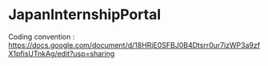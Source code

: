 # JapanInternshipPortal
Coding convention : 
https://docs.google.com/document/d/18HRjE0SFBJ0B4Dtsrr0ur7izWP3a9zfX1pfisUTnkAg/edit?usp=sharing

